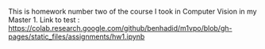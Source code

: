 This is homework number two of the course I took in Computer Vision in my Master 1.
Link to test : 
https://colab.research.google.com/github/benhadid/m1vpo/blob/gh-pages/static_files/assignments/hw1.ipynb
